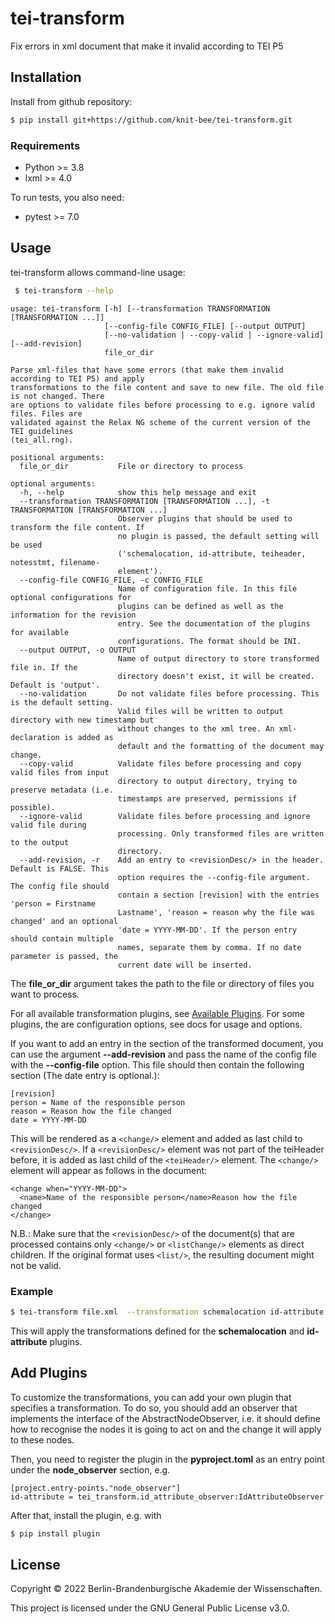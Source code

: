 # tei-transform
Fix errors in xml document that make it invalid according to TEI P5


## Installation
Install from github repository:

```sh
$ pip install git+https://github.com/knit-bee/tei-transform.git
```

### Requirements
* Python >= 3.8
* lxml >= 4.0

To run tests, you also need:

* pytest >= 7.0

## Usage
tei-transform allows command-line usage:
```sh
 $ tei-transform --help
 ```
```
usage: tei-transform [-h] [--transformation TRANSFORMATION [TRANSFORMATION ...]]
                     [--config-file CONFIG_FILE] [--output OUTPUT]
                     [--no-validation | --copy-valid | --ignore-valid] [--add-revision]
                     file_or_dir

Parse xml-files that have some errors (that make them invalid according to TEI P5) and apply
transformations to the file content and save to new file. The old file is not changed. There
are options to validate files before processing to e.g. ignore valid files. Files are
validated against the Relax NG scheme of the current version of the TEI guidelines
(tei_all.rng).

positional arguments:
  file_or_dir           File or directory to process

optional arguments:
  -h, --help            show this help message and exit
  --transformation TRANSFORMATION [TRANSFORMATION ...], -t TRANSFORMATION [TRANSFORMATION ...]
                        Observer plugins that should be used to transform the file content. If
                        no plugin is passed, the default setting will be used
                        ('schemalocation, id-attribute, teiheader, notesstmt, filename-
                        element').
  --config-file CONFIG_FILE, -c CONFIG_FILE
                        Name of configuration file. In this file optional configurations for
                        plugins can be defined as well as the information for the revision
                        entry. See the documentation of the plugins for available
                        configurations. The format should be INI.
  --output OUTPUT, -o OUTPUT
                        Name of output directory to store transformed file in. If the
                        directory doesn't exist, it will be created. Default is 'output'.
  --no-validation       Do not validate files before processing. This is the default setting.
                        Valid files will be written to output directory with new timestamp but
                        without changes to the xml tree. An xml-declaration is added as
                        default and the formatting of the document may change.
  --copy-valid          Validate files before processing and copy valid files from input
                        directory to output directory, trying to preserve metadata (i.e.
                        timestamps are preserved, permissions if possible).
  --ignore-valid        Validate files before processing and ignore valid file during
                        processing. Only transformed files are written to the output
                        directory.
  --add-revision, -r    Add an entry to <revisionDesc/> in the header. Default is FALSE. This
                        option requires the --config-file argument. The config file should
                        contain a section [revision] with the entries 'person = Firstname
                        Lastname', 'reason = reason why the file was changed' and an optional
                        'date = YYYY-MM-DD'. If the person entry should contain multiple
                        names, separate them by comma. If no date parameter is passed, the
                        current date will be inserted.
```

The **file_or_dir** argument takes the path to the file or directory of files you want to process.

For all available transformation plugins, see [Available Plugins](Available_plugins.md). For some plugins, the are configuration options, see docs for usage and options.

If you want to add an entry in the <revisionDesc/> section of the transformed
document, you can use the argument **--add-revision** and pass the name of
the config file with the **--config-file** option. This file should then contain
the following section (The date entry is optional.):

```
[revision]
person = Name of the responsible person
reason = Reason how the file changed
date = YYYY-MM-DD
```

This will be rendered as a `<change/>` element and added as last child to `<revisionDesc/>`. If
 a `<revisionDesc/>` element was not part of the teiHeader before, it is added as last child
 of the `<teiHeader/>` element. The `<change/>` element will appear as follows in the document:

```
<change when="YYYY-MM-DD">
  <name>Name of the responsible person</name>Reason how the file changed
</change>
```
N.B.: Make sure that the `<revisionDesc/>` of the document(s) that are processed
 contains only `<change/>` or `<listChange/>` elements as direct children. If the
 original format uses `<list/>`, the resulting document might not be valid.


### Example

```sh
$ tei-transform file.xml  --transformation schemalocation id-attribute
```
This will apply the transformations defined for the **schemalocation** and **id-attribute**
plugins.

## Add Plugins
To customize the transformations, you can add your own plugin that specifies a
transformation. To do so, you should add an observer that implements the interface
of the AbstractNodeObserver, i.e. it should define how to recognise the nodes it
 is going to act on and the change it will apply to these nodes.

Then, you need to register the plugin in the **pyproject.toml** as an entry point under
the **node_observer** section, e.g.

```
[project.entry-points."node_observer"]
id-attribute = tei_transform.id_attribute_observer:IdAttributeObserver
```

After that, install the plugin, e.g. with
```sh
$ pip install plugin
```


## License
Copyright © 2022 Berlin-Brandenburgische Akademie der Wissenschaften.

This project is licensed under the GNU General Public License v3.0.
